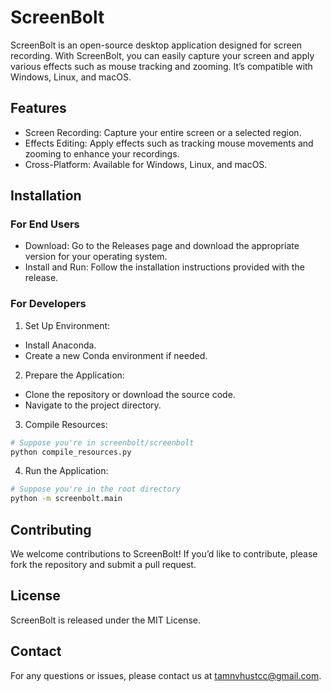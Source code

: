 # ScreenBolt
ScreenBolt is an open-source desktop application designed for screen recording. With ScreenBolt, you can easily capture your screen and apply various effects such as mouse tracking and zooming. It’s compatible with Windows, Linux, and macOS.

## Features
- Screen Recording: Capture your entire screen or a selected region.
- Effects Editing: Apply effects such as tracking mouse movements and zooming to enhance your recordings.
- Cross-Platform: Available for Windows, Linux, and macOS.

## Installation
### For End Users
- Download: Go to the Releases page and download the appropriate version for your operating system.
- Install and Run: Follow the installation instructions provided with the release.
### For Developers
1. Set Up Environment:

- Install Anaconda.
- Create a new Conda environment if needed.
2. Prepare the Application:
- Clone the repository or download the source code.
- Navigate to the project directory.
3. Compile Resources:

```bash
# Suppose you're in screenbolt/screenbolt
python compile_resources.py
```
4. Run the Application:
```bash
# Suppose you're in the root directory
python -m screenbolt.main
```
## Contributing
We welcome contributions to ScreenBolt! If you’d like to contribute, please fork the repository and submit a pull request.

## License
ScreenBolt is released under the MIT License.

## Contact
For any questions or issues, please contact us at tamnvhustcc@gmail.com.